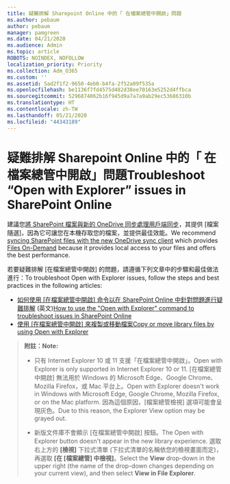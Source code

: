 ```yaml
---
title: 疑難排解 Sharepoint Online 中的「 在檔案總管中開啟」問題
ms.author: pebaum
author: pebaum
manager: pamgreen
ms.date: 04/21/2020
ms.audience: Admin
ms.topic: article
ROBOTS: NOINDEX, NOFOLLOW
localization_priority: Priority
ms.collection: Adm_O365
ms.custom: ''
ms.assetid: 5ad2f1f2-9650-4eb0-b4fa-2f52a09f535a
ms.openlocfilehash: be1136f7fd4575d482d38ee70163e5252d4ffbca
ms.sourcegitcommit: 5296874062b16f945d9a7a7a9ab29ec53686310b
ms.translationtype: HT
ms.contentlocale: zh-TW
ms.lasthandoff: 05/21/2020
ms.locfileid: "44343189"
---
```

# <a name="troubleshoot-open-with-explorer-issues-in-sharepoint-online"></a><span data-ttu-id="60218-102">疑難排解 Sharepoint Online 中的「 在檔案總管中開啟」問題</span><span class="sxs-lookup"><span data-stu-id="60218-102">Troubleshoot “Open with Explorer” issues in SharePoint Online</span></span>

<span data-ttu-id="60218-103">建議您[將 SharePoint 檔案與新的 OneDrive 同步處理用戶端同步](https://support.office.com/article/sync-sharepoint-files-with-the-new-onedrive-sync-client-6de9ede8-5b6e-4503-80b2-6190f3354a88)，其提供 [檔案隨選][](https://support.office.com/article/learn-about-onedrive-files-on-demand-0e6860d3-d9f3-4971-b321-7092438fb38e)，因為它可讓您在本機存取您的檔案，並提供最佳效能。</span><span class="sxs-lookup"><span data-stu-id="60218-103">We recommend [syncing SharePoint files with the new OneDrive sync client](https://support.office.com/article/sync-sharepoint-files-with-the-new-onedrive-sync-client-6de9ede8-5b6e-4503-80b2-6190f3354a88) which provides [Files On-Demand](https://support.office.com/article/learn-about-onedrive-files-on-demand-0e6860d3-d9f3-4971-b321-7092438fb38e) because it provides local access to your files and offers the best performance.</span></span>

<span data-ttu-id="60218-104">若要疑難排解 [在檔案總管中開啟] 的問題，請遵循下列文章中的步驟和最佳做法進行：</span><span class="sxs-lookup"><span data-stu-id="60218-104">To troubleshoot Open with Explorer issues, follow the steps and best practices in the following articles:</span></span>

- <span data-ttu-id="60218-105">[如何使用 [在檔案總管中開啟] 命令以在 SharePoint Online 中針對問題進行疑難排解](https://docs.microsoft.com/sharepoint/support/lists-and-libraries/troubleshoot-issues-using-open-with-explorer) (英文)</span><span class="sxs-lookup"><span data-stu-id="60218-105">[How to use the "Open with Explorer" command to troubleshoot issues in SharePoint Online](https://docs.microsoft.com/sharepoint/support/lists-and-libraries/troubleshoot-issues-using-open-with-explorer)</span></span>
- <span data-ttu-id="60218-106">[使用 [在檔案總管中開啟] 來複製或移動檔案](https://support.office.com/article/copy-or-move-library-files-by-using-open-with-explorer-aaee7bfb-e2a1-42ee-8fc0-bcc0754f04d2)</span><span class="sxs-lookup"><span data-stu-id="60218-106">[Copy or move library files by using Open with Explorer](https://support.office.com/article/copy-or-move-library-files-by-using-open-with-explorer-aaee7bfb-e2a1-42ee-8fc0-bcc0754f04d2)</span></span>

> <span data-ttu-id="60218-107">**附註：**</span><span class="sxs-lookup"><span data-stu-id="60218-107">**Note:**</span></span>
>- <span data-ttu-id="60218-108">只有 Internet Explorer 10 或 11 支援「在檔案總管中開啟」。</span><span class="sxs-lookup"><span data-stu-id="60218-108">Open with Explorer is only supported in Internet Explorer 10 or 11.</span></span> <span data-ttu-id="60218-109">[在檔案總管中開啟] 無法用於 Windows 的 Microsoft Edge、Google Chrome、Mozilla Firefox，或 Mac 平台上。</span><span class="sxs-lookup"><span data-stu-id="60218-109">Open with Explorer doesn't work in Windows with Microsoft Edge, Google Chrome, Mozilla Firefox, or on the Mac platform.</span></span> <span data-ttu-id="60218-110">因為這個原因，[檔案總管檢視] 選項可能會呈現灰色。</span><span class="sxs-lookup"><span data-stu-id="60218-110">Due to this reason, the Explorer View option may be grayed out.</span></span>
>
>- <span data-ttu-id="60218-111">新版文件庫不會顯示 [在檔案總管中開啟] 按鈕。</span><span class="sxs-lookup"><span data-stu-id="60218-111">The Open with Explorer button doesn't appear in the new library experience.</span></span> <span data-ttu-id="60218-112">選取右上方的 **[檢視]** 下拉式清單 (下拉式清單的名稱依您的檢視畫面而定)，再選取 **[在 [檔案總管] 中檢視]**。</span><span class="sxs-lookup"><span data-stu-id="60218-112">Select the **View** drop-down in the upper right (the name of the drop-down changes depending on your current view), and then select **View in File Explorer**.</span></span>
